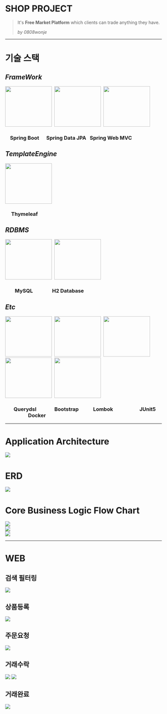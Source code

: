 # SHOP PROJECT
>It's **Free Market Platform** which clients can trade anything they have. 
> 
>_by 0808wonje_


---

# 기술 스택
## _FrameWork_
<img src="./src/main/resources/static/images/springboot-logo.png" width="150" height="130">&nbsp;
<img src="./src/main/resources/static/images/springdatajpa-logo.png" width="150" height="130">&nbsp;
<img src="./src/main/resources/static/images/springmvc-logo.png" width="150" height="130"><br>

### &nbsp;&nbsp;&nbsp; Spring Boot &nbsp;&nbsp;&nbsp;&nbsp; Spring Data JPA &nbsp; Spring Web MVC 

## _TemplateEngine_
<img src="./src/main/resources/static/images/thymeleaf-logo.png" width="150" height="130"><br>

### &nbsp;&nbsp;&nbsp;&nbsp; Thymeleaf

## _RDBMS_
<img src="./src/main/resources/static/images/mysql-logo.svg" width="150" height="130">&nbsp;
<img src="./src/main/resources/static/images/h2database-logo.png" width="150" height="130"><br>

### &nbsp;&nbsp;&nbsp;&nbsp;&nbsp;&nbsp;&nbsp; MySQL &nbsp;&nbsp;&nbsp;&nbsp;&nbsp;&nbsp;&nbsp;&nbsp;&nbsp;&nbsp;&nbsp;&nbsp;&nbsp;&nbsp; H2 Database

## _Etc_
<img src="./src/main/resources/static/images/querydsl-logo.png" width="150" height="130">&nbsp;
<img src="./src/main/resources/static/images/bootstrap-logo.svg" width="150" height="130">&nbsp;
<img src="./src/main/resources/static/images/lombok-logo.png" width="150" height="130">&nbsp;
<img src="./src/main/resources/static/images/junit5-logo.png" width="150" height="130">&nbsp;
<img src="./src/main/resources/static/images/docker-logo.png" width="150" height="130"><br>

### &nbsp;&nbsp;&nbsp;&nbsp;&nbsp;&nbsp; Querydsl &nbsp;&nbsp;&nbsp;&nbsp;&nbsp;&nbsp;&nbsp;&nbsp;&nbsp;&nbsp;&nbsp;&nbsp;&nbsp; Bootstrap &nbsp;&nbsp;&nbsp;&nbsp;&nbsp;&nbsp;&nbsp;&nbsp;&nbsp;&nbsp;&nbsp;Lombok &nbsp;&nbsp;&nbsp;&nbsp;&nbsp;&nbsp;&nbsp;&nbsp;&nbsp;&nbsp;&nbsp;&nbsp;&nbsp;&nbsp;&nbsp;&nbsp;&nbsp;&nbsp;&nbsp;&nbsp; JUnit5 &nbsp;&nbsp;&nbsp;&nbsp;&nbsp;&nbsp;&nbsp;&nbsp;&nbsp;&nbsp;&nbsp;&nbsp;&nbsp;&nbsp;&nbsp;&nbsp;&nbsp;&nbsp; Docker

---

# Application Architecture
<img src="./src/main/resources/static/images/Application Architecture.svg">&nbsp;

# ERD
<img src="./src/main/resources/static/images/ERD.svg">&nbsp;

# Core Business Logic Flow Chart
<img src="./src/main/resources/static/images/JoinFlowChart.svg"><br>
<img src="./src/main/resources/static/images/AddItemFlowChart.svg"><br>
<img src="./src/main/resources/static/images/CreateOrderFlowChart.svg"><br>

---

# WEB
## 검색 필터링
<img src="./src/main/resources/static/images/search.gif"><br>

## 상품등록
<img src="./src/main/resources/static/images/addItem.gif"><br>

## 주문요청
<img src="./src/main/resources/static/images/requestOrder.gif"><br>

## 거래수락
<img src="./src/main/resources/static/images/acceptOrder.gif">&nbsp;<img src="./src/main/resources/static/images/acceptOrder2.gif"><br>

## 거래완료
<img src="./src/main/resources/static/images/completeOrder.gif"><br>